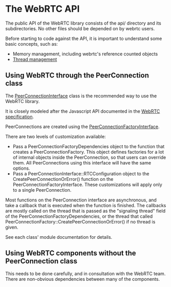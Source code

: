 <?% config.freshness.owner = 'hta' %?>
<?% config.freshness.reviewed = '2021-04-12' %?>

# The WebRTC API

The public API of the WebRTC library consists of the api/ directory and
its subdirectories. No other files should be depended on by webrtc users.

Before starting to code against the API, it is important to understand
some basic concepts, such as:

* Memory management, including webrtc's reference counted objects
* [Thread management](threading_design.md)

## Using WebRTC through the PeerConnection class

The
[PeerConnectionInterface](https://source.chromium.org/chromium/chromium/src/+/main:third_party/webrtc/api/peer_connection_interface.h?q=webrtc::PeerConnectionInterface)
class is the recommended way to use the WebRTC library.

It is closely modeled after the Javascript API documented in the [WebRTC
specification](https://w3c.github.io/webrtc-pc/).

PeerConnections are created using the [PeerConnectionFactoryInterface](https://source.chromium.org/search?q=webrtc::PeerConnectionFactoryInterface).

There are two levels of customization available:

*   Pass a PeerConnectionFactoryDependencies object to the function that creates
    a PeerConnectionFactory. This object defines factories for a lot of internal
    objects inside the PeerConnection, so that users can override them.
    All PeerConnections using this interface will have the same options.
*   Pass a PeerConnectionInterface::RTCConfiguration object to the
    CreatePeerConnectionOrError() function on the
    PeerConnectionFactoryInterface. These customizations will apply only to a
    single PeerConnection.

Most functions on the PeerConnection interface are asynchronous, and take a
callback that is executed when the function is finished. The callbacks are
mostly called on the thread that is passed as the "signaling thread" field of
the PeerConnectionFactoryDependencies, or the thread that called
PeerConnectionFactory::CreatePeerConnectionOrError() if no thread is given.

See each class' module documentation for details.

## Using WebRTC components without the PeerConnection class

This needs to be done carefully, and in consultation with the WebRTC team. There
are non-obvious dependencies between many of the components.



